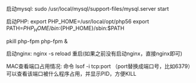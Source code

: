 启动mysql:
sudo /usr/local/mysql/support-files/mysql.server start

启动PHP:
export PHP_HOME=/usr/local/opt/php56
export PATH=${PHP_HOME}/bin:${PHP_HOME}/sbin:$PATH

pkill php-fpm
php-fpm &


启动nginx:
nginx -s reload 重启(如果之前没有启动nginx，直接nginx即可)


MAC查看端口占用情况:
命令 lsof -i tcp:port  （port替换成端口号，比如6379）可以查看该端口被什么程序占用，并显示PID，方便KILL